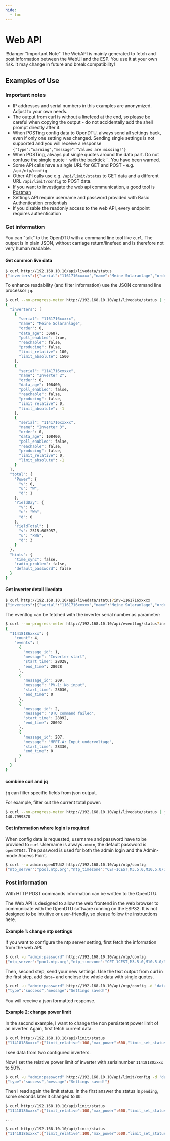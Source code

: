 ```yaml
---
hide:
  - toc
---
```


# Web API

!!!danger "Important Note"
    The WebAPI is mainly generated to fetch and post information between the WebUI and the ESP. You use it at your own  risk. It may change in future and break compatibility!

<swagger-ui src="../assets/swagger/main.yaml"/>

## Examples of Use

### Important notes

- IP addresses and serial numbers in this examples are anonymized. Adjust to your own needs.
- The output from curl is without a linefeed at the end, so please be careful when copying the output - do not accidentally add the shell prompt directly after it.
- When POSTing config data to OpenDTU, always send all settings back, even if only one setting was changed. Sending single settings is not supported and you will receive a response `{"type":"warning","message":"Values are missing!"}`
- When POSTing, always put single quotes around the data part. Do not confuse the single quote `'` with the backtick `` ` ``. You have been warned.
- Some API calls have a single URL for GET and POST - e.g. `/api/ntp/config`
- Other API calls use e.g. `/api/limit/status` to GET data and a different URL `/api/limit/config` to POST data.
- If you want to investigate the web api communication, a good tool is [Postman](https://www.postman.com/)
- Settings API require username and password provided with Basic Authentication credentials
- If you disable the readonly access to the web API, every endpoint requires authentication

### Get information

You can "talk" to the OpenDTU with a command line tool like `curl`. The output is in plain JSON, without carriage return/linefeed and is therefore not very human readable.

#### Get common live data

```bash
$ curl http://192.168.10.10/api/livedata/status
{"inverters":[{"serial":"1161716xxxxx","name":"Meine Solaranlage","order":0,"data_age":30636,"poll_enabled":true,"reachable":false,"producing":false,"limit_relative":100,"limit_absolute":1500},{"serial":"1141716xxxxx","name":"Inverter 2","order":0,"data_age":108349,"poll_enabled":false,"reachable":false,"producing":false,"limit_relative":0,"limit_absolute":-1},{"serial":"1141716xxxxx","name":"Inverter 3","order":0,"data_age":108349,"poll_enabled":false,"reachable":false,"producing":false,"limit_relative":0,"limit_absolute":-1}],"total":{"Power":{"v":0,"u":"W","d":1},"YieldDay":{"v":0,"u":"Wh","d":0},"YieldTotal":{"v":2515.605957,"u":"kWh","d":3}},"hints":{"time_sync":false,"radio_problem":false,"default_password":false}}
```

To enhance readability (and filter information) use the JSON command line processor `jq`.

```bash
$ curl --no-progress-meter http://192.168.10.10/api/livedata/status | jq
{
  "inverters": [
    {
      "serial": "1161716xxxxx",
      "name": "Meine Solaranlage",
      "order": 0,
      "data_age": 30687,
      "poll_enabled": true,
      "reachable": false,
      "producing": false,
      "limit_relative": 100,
      "limit_absolute": 1500
    },
    {
      "serial": "1141716xxxxx",
      "name": "Inverter 2",
      "order": 0,
      "data_age": 108400,
      "poll_enabled": false,
      "reachable": false,
      "producing": false,
      "limit_relative": 0,
      "limit_absolute": -1
    },
    {
      "serial": "1141716xxxxx",
      "name": "Inverter 3",
      "order": 0,
      "data_age": 108400,
      "poll_enabled": false,
      "reachable": false,
      "producing": false,
      "limit_relative": 0,
      "limit_absolute": -1
    }
  ],
  "total": {
    "Power": {
      "v": 0,
      "u": "W",
      "d": 1
    },
    "YieldDay": {
      "v": 0,
      "u": "Wh",
      "d": 0
    },
    "YieldTotal": {
      "v": 2515.605957,
      "u": "kWh",
      "d": 3
    }
  },
  "hints": {
    "time_sync": false,
    "radio_problem": false,
    "default_password": false
  }
}
```

#### Get inverter detail livedata

```bash
$ curl http://192.168.10.10/api/livedata/status?inv=1161716xxxxx
{"inverters":[{"serial":"1161716xxxxx","name":"Meine Solaranlage","order":0,"data_age":30824,"poll_enabled":true,"reachable":false,"producing":false,"limit_relative":100,"limit_absolute":1500,"AC":{"0":{"Power":{"v":0,"u":"W","d":1},"Voltage":{"v":0,"u":"V","d":1},"Current":{"v":0,"u":"A","d":2},"Frequency":{"v":0,"u":"Hz","d":2},"PowerFactor":{"v":0,"u":"","d":3},"ReactivePower":{"v":0,"u":"var","d":1}}},"DC":{"0":{"name":{"u":""},"Power":{"v":0,"u":"W","d":1},"Voltage":{"v":0,"u":"V","d":1},"Current":{"v":0,"u":"A","d":2},"YieldDay":{"v":0,"u":"Wh","d":0},"YieldTotal":{"v":834.2609863,"u":"kWh","d":3},"Irradiation":{"v":0,"u":"%","d":3,"max":385}},"1":{"name":{"u":""},"Power":{"v":0,"u":"W","d":1},"Voltage":{"v":0,"u":"V","d":1},"Current":{"v":0,"u":"A","d":2},"YieldDay":{"v":0,"u":"Wh","d":0},"YieldTotal":{"v":832.7069702,"u":"kWh","d":3},"Irradiation":{"v":0,"u":"%","d":3,"max":385}},"2":{"name":{"u":""},"Power":{"v":0,"u":"W","d":1},"Voltage":{"v":0,"u":"V","d":1},"Current":{"v":0,"u":"A","d":2},"YieldDay":{"v":0,"u":"Wh","d":0},"YieldTotal":{"v":843.7299805,"u":"kWh","d":3},"Irradiation":{"v":0,"u":"%","d":3,"max":385}},"3":{"name":{"u":""},"Power":{"v":0,"u":"W","d":1},"Voltage":{"v":0,"u":"V","d":1},"Current":{"v":0,"u":"A","d":2},"YieldDay":{"v":0,"u":"Wh","d":0},"YieldTotal":{"v":4.907999992,"u":"kWh","d":3}}},"INV":{"0":{"Power DC":{"v":0,"u":"W","d":1},"YieldDay":{"v":0,"u":"Wh","d":0},"YieldTotal":{"v":2515.605957,"u":"kWh","d":3},"Temperature":{"v":0,"u":"°C","d":1},"Efficiency":{"v":0,"u":"%","d":3}}},"events":2}],"total":{"Power":{"v":0,"u":"W","d":1},"YieldDay":{"v":0,"u":"Wh","d":0},"YieldTotal":{"v":2515.605957,"u":"kWh","d":3}},"hints":{"time_sync":false,"radio_problem":false,"default_password":false}}
```

The eventlog can be fetched with the inverter serial number as parameter:

```bash
$ curl --no-progress-meter http://192.168.10.10/api/eventlog/status?inv=11418186xxxx | jq
{
  "11418186xxxx": {
    "count": 4,
    "events": [
      {
        "message_id": 1,
        "message": "Inverter start",
        "start_time": 28028,
        "end_time": 28028
      },
      {
        "message_id": 209,
        "message": "PV-1: No input",
        "start_time": 28036,
        "end_time": 0
      },
      {
        "message_id": 2,
        "message": "DTU command failed",
        "start_time": 28092,
        "end_time": 28092
      },
      {
        "message_id": 207,
        "message": "MPPT-A: Input undervoltage",
        "start_time": 28336,
        "end_time": 0
      }
    ]
  }
}
```

#### combine curl and jq

`jq` can filter specific fields from json output.

For example, filter out the current total power:

```bash
$ curl --no-progress-meter http://192.168.10.10/api/livedata/status | jq '.total | .Power.v'
140.7999878
```

#### Get information where login is required

When config data is requested, username and password have to be provided to `curl`
Username is always `admin`, the default password is `openDTU42`. The password is used for both the admin login and the Admin-mode Access Point.

```bash
$ curl --u admin:openDTU42 http://192.168.10.10/api/ntp/config
{"ntp_server":"pool.ntp.org","ntp_timezone":"CET-1CEST,M3.5.0,M10.5.0/3","ntp_timezone_descr":"Europe/Berlin"}
```

### Post information

With HTTP POST commands information can be written to the OpenDTU.

The Web API is designed to allow the web frontend in the web browser to communicate with the OpenDTU software running on the ESP32. It is not designed to be intuitive or user-friendly, so please follow the instructions here.

#### Example 1: change ntp settings

If you want to configure the ntp server setting, first fetch the information from the web API:

```bash
$ curl -u "admin:password" http://192.168.10.10/api/ntp/config
{"ntp_server":"pool.ntp.org","ntp_timezone":"CET-1CEST,M3.5.0,M10.5.0/3","ntp_timezone_descr":"Europe/Berlin"}
```

Then, second step, send your new settings. Use the text output from curl in the first step, add `data=` and enclose the whole data with single quotes.

```bash
$ curl -u "admin:password" http://192.168.10.10/api/ntp/config -d 'data={"ntp_server":"my.own.ntp.server.home","ntp_timezone":"CET-1CEST,M3.5.0,M10.5.0/3","ntp_timezone_descr":"Europe/Berlin"}'
{"type":"success","message":"Settings saved!"}
```

You will receive a json formatted response.

#### Example 2: change power limit

In the second example, I want to change the non persistent power limit of an inverter. Again, first fetch current data:

```bash
$ curl http://192.168.10.10/api/limit/status
{"11418186xxxx":{"limit_relative":100,"max_power":600,"limit_set_status":"Ok"},"11418180xxxx":{"limit_relative":100,"max_power":800,"limit_set_status":"Ok"}}
```

I see data from two configured inverters.

Now I set the relative power limit of inverter with serialnumber `11418180xxxx` to 50%.

```bash
$ curl -u "admin:password" http://192.168.10.10/api/limit/config -d 'data={"serial":"11418180xxxx", "limit_type":1, "limit_value":50}'
{"type":"success","message":"Settings saved!"}
```

Then I read again the limit status. In the first answer the status is `pending`, some seconds later it changed to `OK`.

```bash
$ curl http://192.168.10.10/api/limit/status
{"11418186xxxx":{"limit_relative":100,"max_power":600,"limit_set_status":"Ok"},"11418180xxxx":{"limit_relative":100,"max_power":800,"limit_set_status":"Pending"}}

...

$ curl http://192.168.10.10/api/limit/status
{"11418186xxxx":{"limit_relative":100,"max_power":600,"limit_set_status":"Ok"},"11418180xxxx":{"limit_relative":50,"max_power":800,"limit_set_status":"Ok"}}
```
